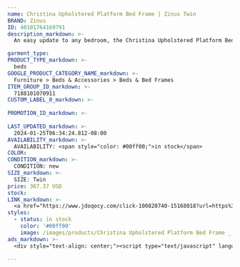 ```yaml
---
name: Christina Upholstered Platform Bed Frame | Zinus Twin
BRAND: Zinus
ID: 40101764169791
description_markdown: >-
  An easy update to any bedroom, the Christina Upholstered Platform Bed offers a modern mixed-material design and solid construction that won’t empty your wallet. The neutral grey upholstered headboard adds a tasteful modern contemporary look to your space, perfect for décor of any preference. A spacious, open footboard perfectly accents the sleek metal frame, making this bed a perfect focal point without overwhelming the room

garment_type:
PRODUCT_TYPE_markdown: >-
  beds
GOOGLE_PRODUCT_CATEGORY_NAME_markdown: >-
  Furniture > Beds & Accessories > Beds & Bed Frames
ITEM_GROUP_ID_markdown: >-
  7188101070911
CUSTOM_LABEL_0_markdown: >-
  
PROMOTION_ID_markdown: >-
  
LAST_UPDATED_markdown: >-
  2024-01-25T06:34:24.812-08:00
AVAILABILITY_markdown: >-
  AVAILABILITY: <span style="color: #00ff00;">in stock</span>
COLOR:
CONDITION_markdown: >-
  CONDITION: new
SIZE_markdown: >-
  SIZE: Twin
price: 367.37 USD
stock: 
LINK_markdown: >-
  <a href="https://www.jdoqocy.com/click-100820740-15168018?url=https%3A%2F%2Fwww.zinus.com%2Fproducts%2Fchristina-upholstered-platform-bed-frame%3Fvariant%3D40101764169791" target="_blank" style="display: inline-block; padding: 10px 20px; font-size: 16px; text-align: center; text-decoration: none; cursor: pointer; border: 1px solid #3498db; color: #3498db; background-color: #fff; border-radius: 5px; transition: background-color 0.3s;">Go to Product</a>
styles:
  - status: in stock
    color: '#00ff00'
    image: /images/products/Christina Upholstered Platform Bed Frame _ Zinus Twin/ChristinaUpholsteredHeadboardPlatformBed_NOshelf_14_profile_zinus.com_-2.jpg
ads_markdown: >-
  <div style="text-align: center;"><script type="text/javascript" language="javascript" src="https://www.anrdoezrs.net/placeholder-52386842?target=_top&mouseover=N"></script></div>

---
```

